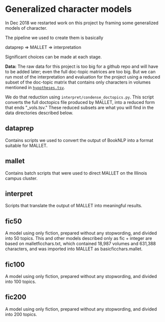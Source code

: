 Generalized character models
============================

In Dec 2018 we restarted work on this project by framing some generalized models of character.

The pipeline we used to create them is basically

dataprep => MALLET => interpretation

Significant choices can be made at each stage.

**Data:** The raw data for this project is too big for a github repo and will have to be added later; even the full doc-topic matrices are too big. But we can run most of the interpretation and evaluation for the project using a reduced subset of the doc-topic matrix that contains only characters in volumes mentioned in [```hypotheses.tsv```](https://github.com/tedunderwood/biographies/tree/master/evaluation).

We do that reduction using ```interpret/condense_doctopics.py```. This script converts the full doctopics file produced by MALLET, into a reduced form that ends "_vols.tsv." These reduced subsets are what you will find in the data directories described below.

dataprep
--------

Contains scripts we used to convert the output of BookNLP into a format suitable for MALLET.

mallet
------

Contains batch scripts that were used to direct MALLET on the Illinois campus cluster.

interpret
---------

Scripts that translate the output of MALLET into meaningful results.

fic50
------
A model using only fiction, prepared without any stopwording, and divided into 50 topics. This and other models described only as fic + integer are based on malletficchars.txt, which contained 18,987 volumes and 631,388 characters, and was imported into MALLET as basicficchars.mallet.

fic100
-------
A model using only fiction, prepared without any stopwording, and divided into 100 topics.

fic200
-------
A model using only fiction, prepared without any stopwording, and divided into 200 topics.
